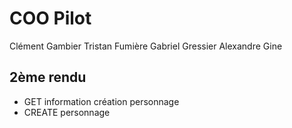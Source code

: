 # COO Pilot
Clément Gambier
Tristan Fumière
Gabriel Gressier
Alexandre Gine


## 2ème rendu
- GET information création personnage
- CREATE personnage
